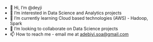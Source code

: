 - 👋 Hi, I’m @deyji
- 👀 I’m interested in Data Science and Analytics projects
- 🌱 I’m currently learning Cloud based technologies (AWS) - Hadoop, Spark
- 💞️ I’m looking to collaborate on Data Science projects
- 📫 How to reach me - email me at adebiyi.soa@gmail.com

<!---
deyji/deyji is a ✨ special ✨ repository because its `README.md` (this file) appears on your GitHub profile.
You can click the Preview link to take a look at your changes.
--->
